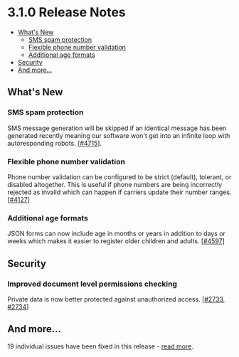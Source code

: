 # 3.1.0 Release Notes

- [What's New](#whats-new)
    - [SMS spam protection](#sms-spam-protection)
    - [Flexible phone number validation](#flexible-phone-number-validation)
    - [Additional age formats](#additional-age-formats)
- [Security](#security)
- [And more...](#and-more)

## What's New

### SMS spam protection

SMS message generation will be skipped if an identical message has been generated recently meaning our software won't get into an infinite loop with autoresponding robots. [[#4715](https://github.com/medic/medic-webapp/issues/4715)].

### Flexible phone number validation

Phone number validation can be configured to be strict (default), tolerant, or disabled altogether. This is useful if phone numbers are being incorrectly rejected as invalid which can happen if carriers update their number ranges. [[#4127](https://github.com/medic/medic-webapp/issues/4127)]

### Additional age formats

JSON forms can now include age in months or years in addition to days or weeks which makes it easier to register older children and adults. [[#4597](https://github.com/medic/medic-webapp/issues/4597)]

## Security

### Improved document level permissions checking

Private data is now better protected against unauthorized access. [[#2733](https://github.com/medic/medic-webapp/issues/2733), [#2734](https://github.com/medic/medic-webapp/issues/2734)]

## And more...

19 individual issues have been fixed in this release - [read more](https://github.com/medic/medic-webapp/blob/master/Changes.md#310).
